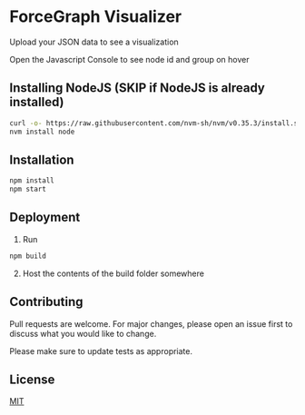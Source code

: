 # ForceGraph Visualizer

Upload your JSON data to see a visualization

Open the Javascript Console to see node id and group on hover

## Installing NodeJS (SKIP if NodeJS is already installed)

```bash
curl -o- https://raw.githubusercontent.com/nvm-sh/nvm/v0.35.3/install.sh | bash
nvm install node
```

## Installation

```bash
npm install
npm start
```

## Deployment
1. Run 
```bash
npm build
```
2. Host the contents of the build folder somewhere

## Contributing

Pull requests are welcome. For major changes, please open an issue first to discuss what you would like to change.

Please make sure to update tests as appropriate.

## License

[MIT](https://choosealicense.com/licenses/mit/)
